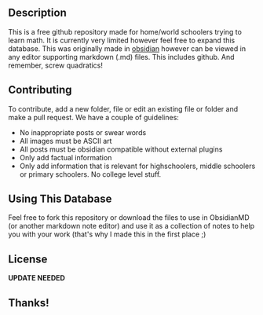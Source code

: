 
## Description
This is a free github repository made for home/world schoolers trying to learn math. It is currently very limited however feel free to expand this database. This was originally made in [obsidian](obsidian.md) however can be viewed in any editor supporting markdown (.md) files. This includes github. And remember, screw quadratics!

## Contributing
To contribute, add a new folder, file or edit an existing file or folder and make a pull request. We have a couple of guidelines:
* No inappropriate posts or swear words
* All images must be ASCII art
* All posts must be obsidian compatible without external plugins
* Only add factual information
* Only add information that is relevant for highschoolers, middle schoolers or primary schoolers. No college level stuff.

## Using This Database
Feel free to fork this repository or download the files to use in ObsidianMD (or another markdown note editor) and use it as a collection of notes to help you with your work (that's why I made this in the first place ;)

## License
**UPDATE NEEDED**
## Thanks!
